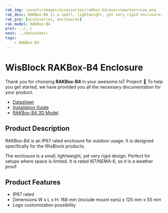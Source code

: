```yaml
---
rak_img: /assets/images/accessories/rakbox-b4/overview/overview.png
rak_desc: RAKBox-B4 is a small, lightweight, yet very rigid enclosure.  It is IP67 rated enclosure for outdoor usage
rak_grp: [accessories, enclosures]
rak_model: RAKBox-B4
prev: ../../
next: ../Datasheet/
tags:
    - RAKBox-B4
---
```


# WisBlock RAKBox-B4 Enclosure

Thank you for choosing **RAKBox-B4** in your awesome IoT Project! 🎉 To help you get started, we have provided you all the necessary documentation for your product.

- [Datasheet](../Datasheet/)
- [Installation Guide](../Installation/)
- [RAKBox-B4 3D Model](https://downloads.rakwireless.com/3D_File/Accessory/RAKBox-B4.stp)

## Product Description
RAKBox-B4 is an IP67 rated enclosure for outdoor usage. It is designed specifically for the WisBlock products.

The enclosure is a small, lightweight, yet very rigid design. Perfect for setups where space is limited. It is rated I67/NEMA-6, so it is a weather proof.

## Product Features

- IP67 rated
- Dimensions W x L x H: 168&nbsp;mm (include mount ears) x 120&nbsp;mm x 55&nbsp;mm
- Logo customization possibility
